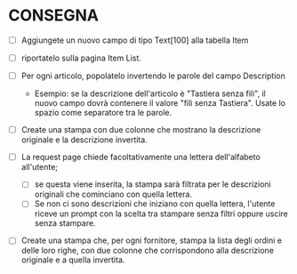 # CONSEGNA
- [ ] Aggiungete un nuovo campo di tipo Text[100] alla tabella Item 
- [ ] riportatelo sulla pagina Item List.
- [ ] Per ogni articolo, popolatelo invertendo le parole del campo Description
  - Esempio: se la descrizione dell'articolo è "Tastiera senza fili", il nuovo campo dovrà contenere il valore "fili senza Tastiera". Usate lo spazio come separatore tra le parole.

- [ ] Create una stampa con due colonne che mostrano la descrizione originale e la descrizione invertita.
- [ ] La request page chiede facoltativamente una lettera dell'alfabeto all'utente;
  - [ ] se questa viene inserita, la stampa sarà filtrata per le descrizioni originali che cominciano con quella lettera.
  - [ ] Se non ci sono descrizioni che iniziano con quella lettera, l'utente riceve un prompt con la scelta tra stampare senza filtri oppure uscire senza stampare.

- [ ] Create una stampa che, per ogni fornitore, stampa la lista degli ordini e delle loro righe, con due colonne che corrispondono alla descrizione originale e a quella invertita.

